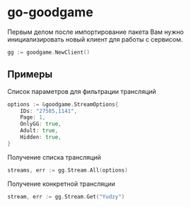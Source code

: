 # go-goodgame

Первым делом после импортирование пакета Вам нужно инициализировать новый клиент для работы с сервисом.
```go
gg := goodgame.NewClient()
```

## Примеры
Список параметров для фильтрации трансляций
```go
options := &goodgame.StreamOptions{
    IDs: "27585,1141",
    Page: 1,
    OnlyGG: true,
    Adult: true,
    Hidden: true,
}
```

Получение списка трансляций
```go
streams, err := gg.Stream.All(options)
```

Получение конкретной трансляции
```go
stream, err := gg.Stream.Get("Yudzy")
```